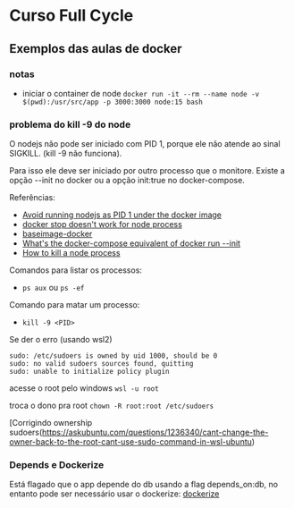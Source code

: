 # Curso Full Cycle

## Exemplos das aulas de docker

### notas

- iniciar o container de node
`docker run -it --rm --name node -v $(pwd):/usr/src/app -p 3000:3000 node:15 bash`


### problema do kill -9 do node

O nodejs não pode ser iniciado com PID 1, porque ele não atende ao sinal SIGKILL. (kill -9 não funciona). 

Para isso ele deve ser iniciado por outro processo que o monitore. Existe a opção --init no docker ou a opção init:true no docker-compose. 

Referências:
- [Avoid running nodejs as PID 1 under the docker image](https://developpaper.com/avoid-running-nodejs-as-pid-1-under-the-docker-image/)
- [docker stop doesn't work for node process](https://stackoverflow.com/questions/27970060/docker-stop-doesnt-work-for-node-process)
- [baseimage-docker](https://github.com/phusion/baseimage-docker)
- [What's the docker-compose equivalent of docker run --init](https://stackoverflow.com/questions/50356032/whats-the-docker-compose-equivalent-of-docker-run-init)
- [How to kill a node process](https://dev.to/dvddpl/how-to-kill-a-node-process-5d13)

Comandos para listar os processos:
- `ps aux` ou `ps -ef`

Comando para matar um processo:
- `kill -9 <PID>`


Se der o erro (usando wsl2)

```
sudo: /etc/sudoers is owned by uid 1000, should be 0
sudo: no valid sudoers sources found, quitting
sudo: unable to initialize policy plugin
```
acesse o root pelo windows
`wsl -u root`

troca o dono pra root
`chown -R root:root /etc/sudoers`

[Corrigindo ownership sudoers(https://askubuntu.com/questions/1236340/cant-change-the-owner-back-to-the-root-cant-use-sudo-command-in-wsl-ubuntu)


### Depends e Dockerize
Está flagado que o app depende do db usando a flag depends_on:db, no entanto pode ser necessário usar o dockerize:
[dockerize](https://github.com/jwilder/dockerize)